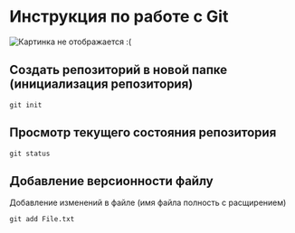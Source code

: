 # **Инструкция по работе с Git**
![Картинка не отображается :(](git.png)

## Создать репозиторий в новой папке (инициализация репозитория)

    git init

## Просмотр текущего состояния репозитория 

    git status

## Добавление версионности файлу

Добавление изменений в файле (имя файла полность с расщирением)

    git add File.txt